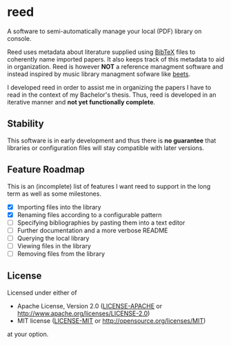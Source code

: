 reed
====
A software to semi-automatically manage your local (PDF) library on console.

Reed uses metadata about literature supplied using
[BibTeX](http://www.bibtex.org/) files to coherently name imported papers.
It also keeps track of this metadata to aid in organization. Reed is however
**NOT** a reference managment software and instead inspired by music library
managment sofware like [beets](https://github.com/beetbox/beets).

I developed reed in order to assist me in organizing the papers I have to read
in the context of my Bachelor's thesis. Thus, reed is developed in an iterative
manner and **not yet functionally complete**.

Stability
---------
This software is in early development and thus there is **no guarantee** that
libraries or configuration files will stay compatible with later versions.

Feature Roadmap
---------------
This is an (incomplete) list of features I want reed to support in the long term
as well as some milestones.

- [x] Importing files into the library
- [x] Renaming files according to a configurable pattern
- [ ] Specifying bibliographies by pasting them into a text editor 
- [ ] Further documentation and a more verbose README
- [ ] Querying the local library
- [ ] Viewing files in the library
- [ ] Removing files from the library

License
-------
Licensed under either of

 * Apache License, Version 2.0 ([LICENSE-APACHE](LICENSE-APACHE) or http://www.apache.org/licenses/LICENSE-2.0)
 * MIT license ([LICENSE-MIT](LICENSE-MIT) or http://opensource.org/licenses/MIT)

at your option.
